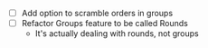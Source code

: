 - [ ] Add option to scramble orders in groups
- [ ] Refactor Groups feature to be called Rounds
  - It's actually dealing with rounds, not groups
